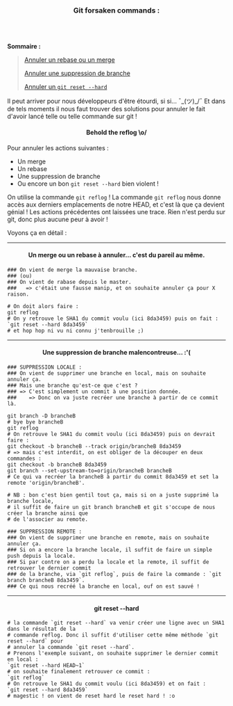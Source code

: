 <h3 align="center">
  Git forsaken commands :
</h3>

</br>
</br>

**Sommaire :**

> [Annuler un rebase ou un merge](#--un-merge-ou-un-rebase-à-annuler-cest-du-pareil-au-même)
>
> [Annuler une suppression de branche](#--une-suppression-de-branche-malencontreuse-)
>
> [Annuler un `git reset --hard`](#--git-reset---hard)


Il peut arriver pour nous développeurs d'être étourdi, si si... ¯\_(ツ)_/¯
Et dans de tels moments il nous faut trouver des solutions pour annuler 
le fait d'avoir lancé telle ou telle commande sur git !

<h4 align="center">
   Behold the reflog \o/
</h4>

Pour annuler les actions suivantes :
- Un merge
- Un rebase
- Une suppression de branche
- Ou encore un bon `git reset --hard` bien violent !

On utilise la commande `git reflog` !
La commande `git reflog` nous donne accès aux derniers emplacements de notre HEAD, 
et c'est là que ça devient génial ! Les actions précédentes ont laissées une trace.
Rien n'est perdu sur git, donc plus aucune peur à avoir !

Voyons ça en détail :

___

<h4 align="center">
  Un merge ou un rebase à annuler... c'est du pareil au même.
</h4>

```shell
### On vient de merge la mauvaise branche. 
### (ou) 
### On vient de rabase depuis le master. 
###   => c'était une fausse manip, et on souhaite annuler ça pour X raison.

# On doit alors faire :
git reflog
# On y retrouve le SHA1 du commit voulu (ici 8da3459) puis on fait :
`git reset --hard 8da3459`
# et hop hop ni vu ni connu j'tenbrouille ;)
```

___

<h4 align="center">
  Une suppression de branche malencontreuse... :'(
</h4>

```shell
### SUPPRESSION LOCALE :
### On vient de supprimer une branche en local, mais on souhaite annuler ça. 
### Mais une branche qu'est-ce que c'est ? 
### => C'est simplement un commit à une position donnée. 
###    => Donc on va juste recréer une branche à partir de ce commit là.

git branch -D brancheB
# bye bye brancheB
git reflog
# On retrouve le SHA1 du commit voulu (ici 8da3459) puis on devrait faire :
git checkout -b brancheB --track origin/brancheB 8da3459
# => mais c'est interdit, on est obliger de la découper en deux commandes :
git checkout -b brancheB 8da3459
git branch --set-upstream-to=origin/brancheB brancheB
# Ce qui va recréer la brancheB à partir du commit 8da3459 et set la remote 'origin/brancheB'.

# NB : bon c'est bien gentil tout ça, mais si on a juste supprimé la branche locale,
# il suffit de faire un git branch brancheB et git s'occupe de nous créer la branche ainsi que 
# de l'associer au remote.

### SUPPRESSION REMOTE :
### On vient de supprimer une branche en remote, mais on souhaite annuler ça.
### Si on a encore la branche locale, il suffit de faire un simple push depuis la locale.
### Si par contre on a perdu la locale et la remote, il suffit de retrouver le dernier commit 
### de la branche, via `git reflog`, puis de faire la commande : `git branch brancheB 8da3459`.
### Ce qui nous recréé la branche en local, ouf on est sauvé !
```

___

<h4 align="center">
  git reset --hard
</h4>

```shell
# la commande `git reset --hard` va venir créer une ligne avec un SHA1 dans le résultat de la 
# commande reflog. Donc il suffit d'utiliser cette même méthode `git reset --hard` pour 
# annuler la commande `git reset --hard`. 
# Prenons l'exemple suivant, on souhaite supprimer le dernier commit en local :
`git reset --hard HEAD~1`
# on souhaite finalement retrouver ce commit :
`git reflog`
# On retrouve le SHA1 du commit voulu (ici 8da3459) et on fait :
`git reset --hard 8da3459`
# magestic ! on vient de reset hard le reset hard ! :o 
```
